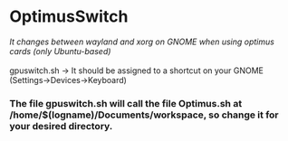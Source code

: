 # OptimusSwitch
<i>It changes between wayland and xorg on GNOME when using optimus cards (only Ubuntu-based)</i> <br><br>
gpuswitch.sh -> It should be assigned to a shortcut on your GNOME (Settings->Devices->Keyboard)
<h3> The file gpuswitch.sh will call the file Optimus.sh at /home/$(logname)/Documents/workspace, so change it for your desired directory.</h3>

